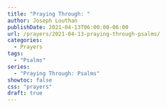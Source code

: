 ```yaml
---
title: "Praying Through: "
author: Joseph Louthan
publishDate: 2021-04-13T06:00:00-06:00
url: /prayers/2021-04-13-praying-through-psalms/
categories:
  - Prayers
tags:
  - "Psalms"
series:
  - "Praying Through: Psalms"
showtoc: false
css: "prayers"
draft: true
---
```

<div style="font-variant: small-caps;">

</div>

```text

```
